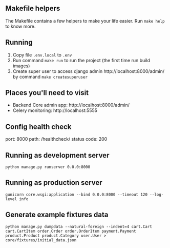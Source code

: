 ## Makefile helpers

The Makefile contains a few helpers to make your life easier. Run `make help` to know more.


## Running

1. Copy file `.env.local` to `.env`
2. Run command `make run` to run the project (the first time run build images)
3. Create super user to access django admin http://localhost:8000/admin/ by command `make createsuperuser`


## Places you'll need to visit

- Backend Core admin app: http://localhost:8000/admin/
- Celery monitoring: http://localhost:5555


## Config health check

port: 8000
path: /healthcheck/
status code: 200

## Running as development server

```
python manage.py runserver 0.0.0:8000
```

## Running as production server

```
gunicorn core.wsgi:application --bind 0.0.0:8000 --timeout 120 --log-level info
```


## Generate example fixtures data

```
python manage.py dumpdata --natural-foreign --indent=4 cart.Cart cart.CartItem order.Order order.OrderItem payment.Payment product.Product product.Category user.User > core/fixtures/initial_data.json
```